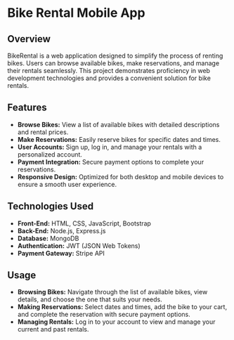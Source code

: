 # Bike Rental Mobile App

## Overview
BikeRental is a web application designed to simplify the process of renting bikes. Users can browse available bikes, make reservations, and manage their rentals seamlessly. This project demonstrates proficiency in web development technologies and provides a convenient solution for bike rentals.

## Features
- **Browse Bikes:** View a list of available bikes with detailed descriptions and rental prices.
- **Make Reservations:** Easily reserve bikes for specific dates and times.
- **User Accounts:** Sign up, log in, and manage your rentals with a personalized account.
- **Payment Integration:** Secure payment options to complete your reservations.
- **Responsive Design:** Optimized for both desktop and mobile devices to ensure a smooth user experience.

## Technologies Used
- **Front-End:** HTML, CSS, JavaScript, Bootstrap
- **Back-End:** Node.js, Express.js
- **Database:** MongoDB
- **Authentication:** JWT (JSON Web Tokens)
- **Payment Gateway:** Stripe API

## Usage
- **Browsing Bikes:** Navigate through the list of available bikes, view details, and choose the one that suits your needs.
- **Making Reservations:** Select dates and times, add the bike to your cart, and complete the reservation with secure payment options.
- **Managing Rentals:** Log in to your account to view and manage your current and past rentals.
